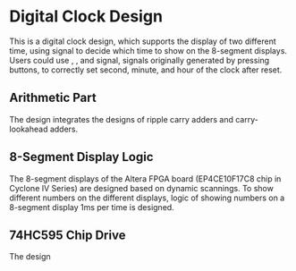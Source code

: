 ﻿# **Digital Clock Design**
This is a digital clock design, which supports the display of two different time, using <mode> signal to decide which time to show on the 8-segment displays. Users could use <nextP0>, <nextP1>, and <add> signal, signals originally generated by pressing buttons, to correctly set second, minute, and hour of the clock after reset.

## Arithmetic Part ##
The design integrates the designs of ripple carry adders and carry-lookahead adders.

## 8-Segment Display Logic ##
The 8-segment displays of the Altera FPGA board (EP4CE10F17C8 chip in Cyclone Ⅳ Series) are designed based on dynamic scannings. To show different numbers on the different displays, logic of showing numbers on a 8-segment display 1ms per time is designed.

## 74HC595 Chip Drive ##
The design
